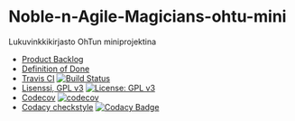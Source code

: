 # Noble-n-Agile-Magicians-ohtu-mini
Lukuvinkkikirjasto OhTun miniprojektina

* [Product Backlog](https://docs.google.com/spreadsheets/d/1xMJqxceX8mSikkQWddTKclCz_JCxFTtkpgd2CsAhs5M/edit?usp=sharing)
* [Definition of Done](dokumentaatio/definitionOfDone.md)
* [Travis CI](https://travis-ci.org/quantti/Noble-n-Agile-Magicians-ohtu-mini) [![Build Status](https://travis-ci.org/quantti/Noble-n-Agile-Magicians-ohtu-mini.svg?branch=master)](https://travis-ci.org/quantti/Noble-n-Agile-Magicians-ohtu-mini)
* [Lisenssi, GPL v3](GPL.md)  [![License: GPL v3](https://img.shields.io/badge/License-GPL%20v3-blue.svg)](https://www.gnu.org/licenses/gpl-3.0)
* [Codecov](https://codecov.io/gh/quantti/Noble-n-Agile-Magicians-ohtu-mini) [![codecov](https://codecov.io/gh/quantti/Noble-n-Agile-Magicians-ohtu-mini/branch/master/graph/badge.svg)](https://codecov.io/gh/quantti/Noble-n-Agile-Magicians-ohtu-mini)
* [Codacy checkstyle](https://www.codacy.com/app/quantti/Noble-n-Agile-Magicians-ohtu-mini/dashboard) [![Codacy Badge](https://api.codacy.com/project/badge/Grade/9af1dab164b5425ba2082e152d2f4fd4)](https://www.codacy.com/app/quantti/Noble-n-Agile-Magicians-ohtu-mini?utm_source=github.com&amp;utm_medium=referral&amp;utm_content=quantti/Noble-n-Agile-Magicians-ohtu-mini&amp;utm_campaign=Badge_Grade)



